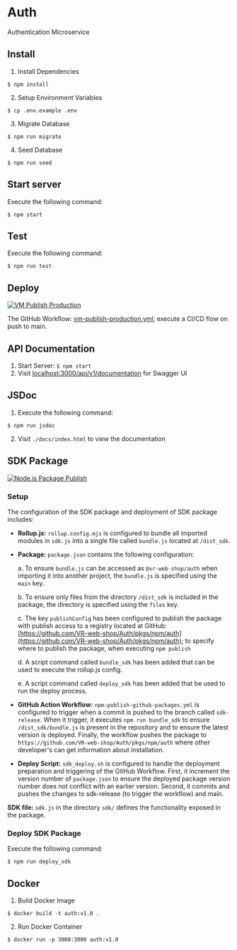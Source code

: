 # Auth
Authentication Microservice

## Install
1. Install Dependencies
```
$ npm install
```

2. Setup Environment Variables
```
$ cp .env.example .env
```

3. Migrate Database
```
$ npm run migrate
```

4. Seed Database
```
$ npm run seed
```

## Start server
Execute the following command:
```
$ npm start
```

## Test
Execute the following command:
```
$ npm run test
```

## Deploy
[![VM Publish Production](https://github.com/VR-web-shop/Auth/actions/workflows/vm-publish-production.yml/badge.svg)](https://github.com/VR-web-shop/Auth/actions/workflows/vm-publish-production.yml)

The GitHub Workflow: [vm-publish-production.yml](/.github/workflows/vm-publish-production.yml); execute a CI/CD flow on push to main.

## API Documentation
1. Start Server: `$ npm start`
2. Visit [localhost:3000/api/v1/documentation](http://localhost:3000/api/v1/documentation) for Swagger UI

## JSDoc
1. Execute the following command:
```
$ npm run jsdoc
```
2. Visit `./docs/index.html` to view the documentation

## SDK Package
[![Node.js Package Publish](https://github.com/VR-web-shop/Auth/actions/workflows/npm-publish-github-packages.yml/badge.svg?branch=sdk-release)](https://github.com/VR-web-shop/Auth/actions/workflows/npm-publish-github-packages.yml)

### Setup
The configuration of the SDK package and deployment of SDK package includes:

* **Rollup.js:** `rollup.config.mjs` is configured to bundle all imported modules in `sdk.js` into a single file called `bundle.js` located at `/dist_sdk`.

* **Package:** `package.json` contains the following configuration:
    
    a. To ensure `bundle.js` can be accessed as `@vr-web-shop/auth` when importing it into another project, the `bundle.js` is specified using the `main` key.

    b. To ensure only files from the directory `/dist_sdk` is included in the package, the directory is specified using the `files` key.
    
    c. The key `publishConfig` has been configured to publish the package with publish access to a registry located at GitHub: [https://github.com/VR-web-shop/Auth/pkgs/npm/auth](https://github.com/VR-web-shop/Auth/pkgs/npm/auth); to specify where to publish the package, when executing `npm publish`
    
    d. A script command called `bundle_sdk` has been added that can be used to execute the rollup.js config.

    e. A script command called `deploy_sdk` has been added that be used to run the deploy process.

* **GitHub Action Workflow:** `npm-publish-github-packages.yml` is configured to trigger when a commit is pushed to the branch called `sdk-release`. When it trigger, it executes `npm run bundle_sdk` to ensure `/dist_sdk/bundle.js` is present in the repository and to ensure the latest version is deployed. Finally, the workflow pushes the package to `https://github.com/VR-web-shop/Auth/pkgs/npm/auth` where other developer's can get information about installation.

* **Deploy Script:** `sdk_deploy.sh` is configured to handle the deployment preparation and triggering of the GitHub Workflow. First, it increment the version number of `package.json` to ensure the deployed package version number does not conflict with an earlier version. Second, it commits and pushes the changes to sdk-release (to trigger the workflow) and main.

**SDK file:** `sdk.js` in the directory `sdk/` defines the functionality exposed in the package.

### Deploy SDK Package
Execute the following command:
```
$ npm run deploy_sdk
```

## Docker
1. Build Docker Image
```
$ docker build -t auth:v1.0 .
```

2. Run Docker Container
```
$ docker run -p 3000:3000 auth:v1.0
```
